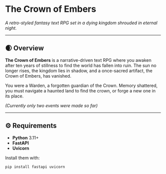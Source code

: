 # The Crown of Embers

*A retro-styled fantasy text RPG set in a dying kingdom shrouded in eternal night.*

---

## 🌒 Overview

**The Crown of Embers** is a narrative-driven text RPG where you awaken after ten years of stillness to find the world has fallen into ruin. The sun no longer rises, the kingdom lies in shadow, and a once-sacred artifact, the Crown of Embers, has vanished.

You were a Warden, a forgotten guardian of the Crown. Memory shattered, you must navigate a haunted land to find the crown, or forge a new one in its place.

*(Currently only two events were made so far)*

---
## ⚙️ Requirements

- **Python** 3.11+
- **FastAPI**
- **Uvicorn**

Install them with:

```bash
pip install fastapi uvicorn

